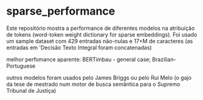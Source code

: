 # sparse_performance
Este repositório mostra a performance de diferentes modelos na atribuição de tokens (word-token weight dictionary for sparse embeddings). Foi usado um sample dataset com 429 entradas não-nulas e 17+M de caracteres (as entradas em 'Decisão Texto Integral foram concatenadas)

melhor perfomance aparente: BERTimbau - general case; Brazilian-Portuguese

outros modelos foram usados pelo James Briggs ou pelo Rui Melo (o gajo da tese de mestrado num motor de busca semântica para o Supremo Tribunal de Justiça)
